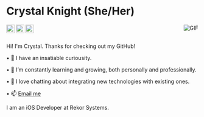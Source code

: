 
 # Crystal Knight (She/Her) 
<img align="right" alt="GIF" src="https://media.giphy.com/media/jrnlTtQdMwdpzXs1l7/giphy.gif" />
<a href="https://linkedin.com/in/crystal-knight-codes">
  <img align="left" alt="Crystal's Linkdein" width="22px" src="https://cdn.jsdelivr.net/npm/simple-icons@v3/icons/linkedin.svg" />
</a>
<a href="https://twitter.com/CrystalKCodes">
  <img align="left" alt="Crystal's Twitter" width="22px" src="https://cdn.jsdelivr.net/npm/simple-icons@v3/icons/twitter.svg" />
</a>
<a href="https://medium.com/@crystalknightcodes">
  <img align="left" alt="Crystal's Medium" width="22px" src="https://cdn.jsdelivr.net/npm/simple-icons@v3/icons/medium.svg" />
</a><br/><br/>

Hi! I'm Crystal.  Thanks for checking out my GitHub!

• 🔭 I have an insatiable curiousity.  

• 🌱 I’m constantly learning and growing, both personally and professionally.  

• 💬 I love chatting about integrating new technologies with existing ones.

• 📫 [Email me](mailto:crystalknightcodes@gmail.com)

I am an iOS Developer at Rekor Systems.
